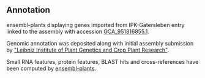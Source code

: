 **Annotation**
----------

ensembl-plants displaying genes imported from IPK-Gatersleben entry linked to the assembly with accession [GCA\_951816855.1](http://www.ebi.ac.uk/ena/data/view/GCA_951816855.1).

Genomic annotation was deposited along with initial assembly submission by ["Leibniz Institute of Plant Genetics and Crop Plant Research"](https://www.ipk-gatersleben.de/en/).

Small RNA features, protein features, BLAST hits and cross-references have been
computed by [ensembl-plants](https://plants.ensembl.org/info/genome/annotation/index.html).
